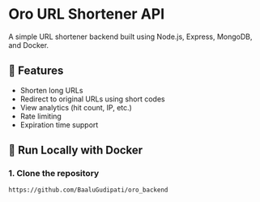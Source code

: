 # Oro URL Shortener API

A simple URL shortener backend built using Node.js, Express, MongoDB, and Docker.

## 🚀 Features

- Shorten long URLs
- Redirect to original URLs using short codes
- View analytics (hit count, IP, etc.)
- Rate limiting
- Expiration time support

## 🐳 Run Locally with Docker

### 1. Clone the repository

```bash
https://github.com/BaaluGudipati/oro_backend
```
